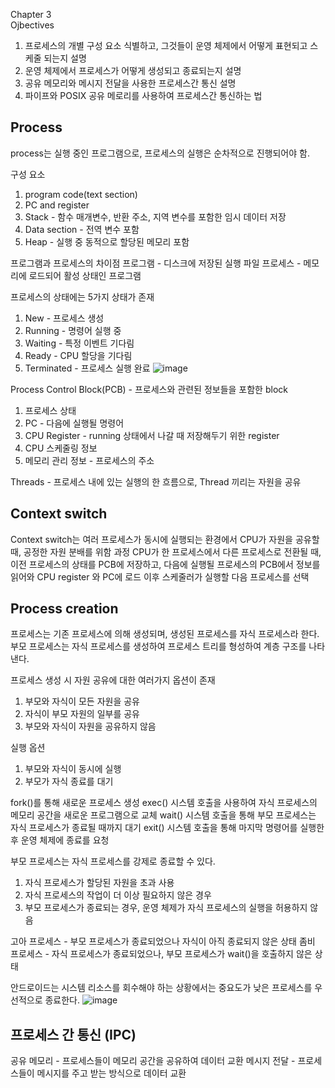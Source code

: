 Chapter 3 <br/>
Ojbectives <br/>
1. 프로세스의 개별 구성 요소 식별하고, 그것들이 운영 체제에서 어떻게 표현되고 스케줄 되는지 설명 <br/>
2. 운영 체제에서 프로세스가 어떻게 생성되고 종료되는지 설명 <br/>
3. 공유 메모리와 메시지 전달을 사용한 프로세스간 통신 설명 <br/>
4. 파이프와 POSIX 공유 메로리를 사용하여 프로세스간 통신하는 법 <br/>

Process <br/>
-
process는 실행 중인 프로그램으로, 프로세스의 실행은 순차적으로 진행되어야 함. <br/>

구성 요소
1. program code(text section)
2. PC and register
3. Stack - 함수 매개변수, 반환 주소, 지역 변수를 포함한 임시 데이터 저장
4. Data section - 전역 변수 포함
5. Heap - 실행 중 동적으로 할당된 메모리 포함

프로그램과 프로세스의 차이점
프로그램 - 디스크에 저장된 실행 파일
프로세스 - 메모리에 로드되어 활성 상태인 프로그램

프로세스의 상태에는 5가지 상태가 존재
1. New - 프로세스 생성
2. Running - 명령어 실행 중
3. Waiting - 특정 이벤트 기다림
4. Ready - CPU 할당을 기다림
5. Terminated - 프로세스 실행 완료
![image](https://github.com/purekm/Today-I-Learned/assets/90774046/25892340-8ecc-47cc-85bc-a4dbc459efdf)

Process Control Block(PCB) - 프로세스와 관련된 정보들을 포함한 block 
1. 프로세스 상태
2. PC - 다음에 실행될 명령어 
3. CPU Register - running 상태에서 나갈 때 저장해두기 위한 register
4. CPU 스케줄링 정보
5. 메모리 관리 정보 - 프로세스의 주소

Threads - 프로세스 내에 있는 실행의 한 흐름으로, Thread 끼리는 자원을 공유

Context switch
-
Context switch는 여러 프로세스가 동시에 실행되는 환경에서 CPU가 자원을 공유할 때, 공정한 자원 분배를 위함
과정
CPU가 한 프로세스에서 다른 프로세스로 전환될 때, 이전 프로세스의 상태를 PCB에 저장하고, 다음에 실행될 프로세스의 PCB에서 정보를 읽어와 CPU register 와 PC에 로드 
이후 스케줄러가 실행할 다음 프로세스를 선택

Process creation
-
프로세스는 기존 프로세스에 의해 생성되며, 생성된 프로세스를 자식 프로세스라 한다.
부모 프로세스는 자식 프로세스를 생성하여 프로세스 트리를 형성하여 계층 구조를 나타낸다.

프로세스 생성 시 자원 공유에 대한 여러가지 옵션이 존재
1. 부모와 자식이 모든 자원을 공유
2. 자식이 부모 자원의 일부를 공유
3. 부모와 자식이 자원을 공유하지 않음

실행 옵션
1. 부모와 자식이 동시에 실행
2. 부모가 자식 종료를 대기

fork()를 통해 새로운 프로세스 생성
exec() 시스템 호출을 사용하여 자식 프로세스의 메모리 공간을 새로운 프로그램으로 교체
wait() 시스템 호출을 통해 부모 프로세스는 자식 프로세스가 종료될 때까지 대기 
exit() 시스템 호출을 통해 마지막 명령어를 실행한 후 운영 체제에 종료를 요청

부모 프로세스는 자식 프로세스를 강제로 종료할 수 있다.
1. 자식 프로세스가 할당된 자원을 초과 사용
2. 자식 프로세스의 작업이 더 이상 필요하지 않은 경우
3. 부모 프로세스가 종료되는 경우, 운영 체제가 자식 프로세스의 실행을 허용하지 않음

고아 프로세스 - 부모 프로세스가 종료되었으나 자식이 아직 종료되지 않은 상태
좀비 프로세스 - 자식 프로세스가 종료되었으나, 부모 프로세스가 wait()을 호출하지 않은 상태

안드로이드는 시스템 리소스를 회수해야 하는 상황에서는 중요도가 낮은 프로세스를 우선적으로 종료한다.
![image](https://github.com/purekm/Today-I-Learned/assets/90774046/2b81eacb-2af3-40fa-8631-60144c71fcbe)

프로세스 간 통신 (IPC)
-
공유 메모리 - 프로세스들이 메모리 공간을 공유하여 데이터 교환
메시지 전달 - 프로세스들이 메시지를 주고 받는 방식으로 데이터 교환

   

